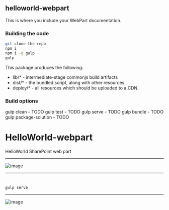 ## helloworld-webpart

This is where you include your WebPart documentation.

### Building the code

```bash
git clone the repo
npm i
npm i -g gulp
gulp
```

This package produces the following:

* lib/* - intermediate-stage commonjs build artifacts
* dist/* - the bundled script, along with other resources
* deploy/* - all resources which should be uploaded to a CDN.

### Build options

gulp clean - TODO
gulp test - TODO
gulp serve - TODO
gulp bundle - TODO
gulp package-solution - TODO

# HelloWorld-webpart
HelloWorld SharePoint web part
***
![image](https://user-images.githubusercontent.com/19554935/51755178-ff765980-208b-11e9-969e-85ea4c3c1db3.png)
***
# 
```bash
gulp serve
```
***
![image](https://user-images.githubusercontent.com/19554935/51755984-e9699880-208d-11e9-932b-9661f7713eb9.png)

